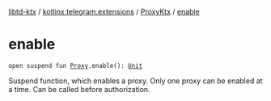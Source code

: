 [libtd-ktx](../../index.md) / [kotlinx.telegram.extensions](../index.md) / [ProxyKtx](index.md) / [enable](./enable.md)

# enable

`open suspend fun `[`Proxy`](https://tdlibx.github.io/td/docs/org/drinkless/td/libcore/telegram/TdApi.Proxy.html)`.enable(): `[`Unit`](https://kotlinlang.org/api/latest/jvm/stdlib/kotlin/-unit/index.html)

Suspend function, which enables a proxy. Only one proxy can be enabled at a time. Can be called
before authorization.

